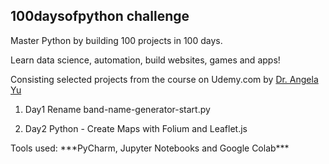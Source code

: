 
<h2> 100daysofpython challenge </h2>



Master Python by building 100 projects in 100 days. 

Learn data science, automation, build websites, games and apps!

Consisting selected projects from the course on Udemy.com by [Dr. Angela Yu](https://www.udemy.com/course/100-days-of-code/)




<Content id=1>

<!-- 100 days of Python content -->


1. Day1 Rename band-name-generator-start.py

1. Day2 Python - Create Maps with Folium and Leaflet.js


</Content>

<Tools id=2>
Tools used: ***PyCharm, Jupyter Notebooks and Google Colab***
</Tools>
